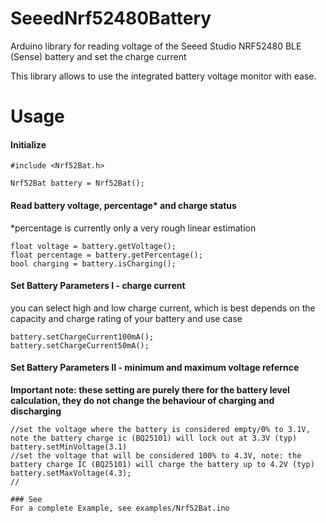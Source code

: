# SeeedNrf52480Battery

Arduino library for reading voltage of the Seeed Studio NRF52480 BLE (Sense) battery and set the charge current

This library allows to use the integrated battery voltage monitor with ease.

# Usage

#### Initialize 

```
#include <Nrf52Bat.h>

Nrf52Bat battery = Nrf52Bat();
```
#### Read battery voltage, percentage* and charge status

*percentage is currently only a very rough linear estimation

```
float voltage = battery.getVoltage();
float percentage = battery.getPercentage();
bool charging = battery.isCharging();
```

#### Set Battery Parameters I - charge current

you can select high and low charge current, which is best depends on the capacity and charge rating of your battery and use case

```
battery.setChargeCurrent100mA();
battery.setChargeCurrent50mA();
```

#### Set Battery Parameters II - minimum and maximum voltage refernce

**Important note: these setting are purely there for the battery level calculation, they do not change the behaviour of charging and discharging**

```
//set the voltage where the battery is considered empty/0% to 3.1V, note the battery charge ic (BQ25101) will lock out at 3.3V (typ)
battery.setMinVoltage(3.1)
//set the voltage that will be considered 100% to 4.3V, note: the battery charge IC (BQ25101) will charge the battery up to 4.2V (typ)
battery.setMaxVoltage(4.3);
//

### See
For a complete Example, see examples/Nrf52Bat.ino

